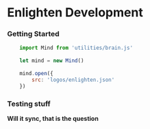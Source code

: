 # Enlighten Development
<!---->

### Getting Started

```javascript
    import Mind from 'utilities/brain.js'
    
    let mind = new Mind()
    
    mind.open({
        src: 'logos/enlighten.json'
    })

```

### Testing stuff

**Will it sync, that is the question**

